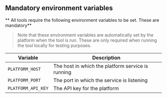 ## Mandatory environment variables

** All tools require the following environment variables to be set. These are mandatory**

>Note that these environment variables are automatically set by the platform when the tool is run. These are only required when running the tool locally for testing purposes.

| Variable           | Description                                       |
| ------------------ | ------------------------------------------------- |
| `PLATFORM_HOST`    | The host in which the platform service is running |
| `PLATFORM_PORT`    | The port in which the service is listening        |
| `PLATFORM_API_KEY` | The API key for the platform                      |

